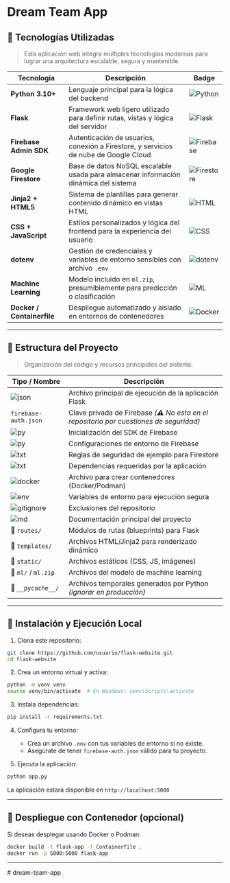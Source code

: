 
# Dream Team App

## 🧠 Tecnologías Utilizadas

> Esta aplicación web integra múltiples tecnologías modernas para lograr una arquitectura escalable, segura y mantenible.

| Tecnología              | Descripción                                                                                             | Badge |
|------------------------|---------------------------------------------------------------------------------------------------------|--------|
| **Python 3.10+**        | Lenguaje principal para la lógica del backend                                                           | ![Python](https://img.shields.io/badge/Python-3.10+-blue?logo=python&logoColor=white) |
| **Flask**              | Framework web ligero utilizado para definir rutas, vistas y lógica del servidor                        | ![Flask](https://img.shields.io/badge/Flask-Web_Framework-black?logo=flask) |
| **Firebase Admin SDK** | Autenticación de usuarios, conexión a Firestore, y servicios de nube de Google Cloud                    | ![Firebase](https://img.shields.io/badge/Firebase-Admin_SDK-yellow?logo=firebase) |
| **Google Firestore**    | Base de datos NoSQL escalable usada para almacenar información dinámica del sistema                    | ![Firestore](https://img.shields.io/badge/Google_Firestore-NoSQL_Database-orange?logo=google-cloud) |
| **Jinja2 + HTML5**      | Sistema de plantillas para generar contenido dinámico en vistas HTML                                    | ![HTML](https://img.shields.io/badge/HTML-Jinja2-blue?logo=html5) |
| **CSS + JavaScript**    | Estilos personalizados y lógica del frontend para la experiencia del usuario                            | ![CSS](https://img.shields.io/badge/CSS-JS-yellow?logo=css3) |
| **dotenv**              | Gestión de credenciales y variables de entorno sensibles con archivo `.env`                            | ![dotenv](https://img.shields.io/badge/dotenv-Env_Variables-brightgreen) |
| **Machine Learning**    | Modelo incluido en `ml.zip`, presumiblemente para predicción o clasificación                           | ![ML](https://img.shields.io/badge/Machine_Learning-Model_Zip-lightgrey) |
| **Docker / Containerfile** | Despliegue automatizado y aislado en entornos de contenedores                                    | ![Docker](https://img.shields.io/badge/Docker-Containerfile-2496ED?logo=docker&logoColor=white) |


---

## 📁 Estructura del Proyecto

> Organización del código y recursos principales del sistema.

| Tipo / Nombre                       | Descripción                                                                 |
|------------------------------------|-----------------------------------------------------------------------------|
| ![json](https://img.shields.io/badge/firebase-auth.json-lightgrey)  | Archivo principal de ejecución de la aplicación Flask                        |
| `firebase-auth.json` | Clave privada de Firebase *(⚠️ No esta en el repositorio por cuestiones de seguridad)* |
| ![py](https://img.shields.io/badge/firebase_client.py-%20-blue?logo=python&logoColor=white)  | Inicialización del SDK de Firebase                                          |
| ![py](https://img.shields.io/badge/firebase_config.py-%20-blue?logo=python&logoColor=white)  | Configuraciones de entorno de Firebase                                      |
| ![txt](https://img.shields.io/badge/firestore_rules_example.txt-%20-lightgrey) | Reglas de seguridad de ejemplo para Firestore                              |
| ![txt](https://img.shields.io/badge/requirements.txt-%20-critical)  | Dependencias requeridas por la aplicación                                   |
| ![docker](https://img.shields.io/badge/Containerfile-%20-blue?logo=docker)  | Archivo para crear contenedores (Docker/Podman)                             |
| ![env](https://img.shields.io/badge/.env-%20-green) | Variables de entorno para ejecución segura                                  |
| ![gitignore](https://img.shields.io/badge/.gitignore-%20-lightgrey)  | Exclusiones del repositorio                                                 |
| ![md](https://img.shields.io/badge/README.md-%20-blue?logo=markdown&logoColor=white)  | Documentación principal del proyecto                                        |
| 📁 `routes/`                        | Módulos de rutas (blueprints) para Flask                                    |
| 📁 `templates/`                     | Archivos HTML/Jinja2 para renderizado dinámico                              |
| 📁 `static/`                        | Archivos estáticos (CSS, JS, imágenes)                                      |
| 📁 `ml/` / `ml.zip`                 | Archivos del modelo de machine learning                                     |
| 📁 `__pycache__/`                  | Archivos temporales generados por Python *(ignorar en producción)*         |


---

## 🚀 Instalación y Ejecución Local

1. Clona este repositorio:

```bash
git clone https://github.com/usuario/flask-website.git
cd flask-website
```

2. Crea un entorno virtual y activa:

```bash
python -m venv venv
source venv/bin/activate  # En Windows: venv\Scripts\activate
```

3. Instala dependencias:

```bash
pip install -r requirements.txt
```

4. Configura tu entorno:
   - Crea un archivo `.env` con tus variables de entorno si no existe.
   - Asegúrate de tener `firebase-auth.json` válido para tu proyecto.

5. Ejecuta la aplicación:

```bash
python app.py
```

La aplicación estará disponible en `http://localhost:5000`

---

## 🧪 Despliegue con Contenedor (opcional)

Si deseas desplegar usando Docker o Podman:

```bash
docker build -t flask-app -f Containerfile .
docker run -p 5000:5000 flask-app
```

---










#   d r e a m - t e a m - a p p  
 